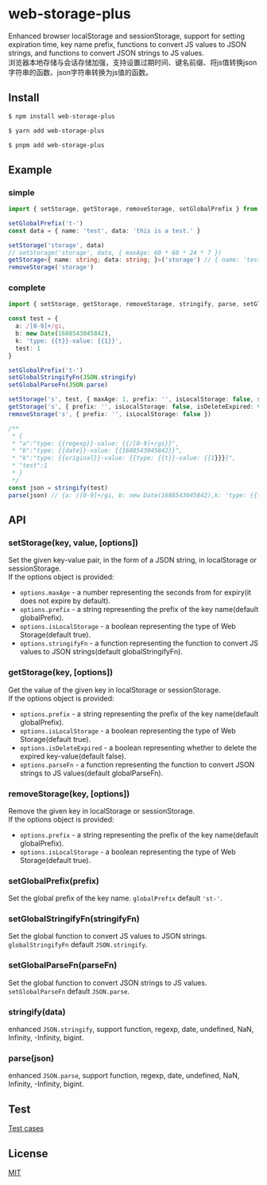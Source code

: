 # web-storage-plus
Enhanced browser localStorage and sessionStorage, support for setting expiration time, key name prefix, functions to convert JS values to JSON strings, and functions to convert JSON strings to JS values.  
浏览器本地存储与会话存储加强，支持设置过期时间、键名前缀、将js值转换json字符串的函数、json字符串转换为js值的函数。
## Install
```bash
$ npm install web-storage-plus

$ yarn add web-storage-plus

$ pnpm add web-storage-plus
```
## Example
### simple
```typescript
import { setStorage, getStorage, removeStorage, setGlobalPrefix } from 'web-storage-plus'

setGlobalPrefix('t-')
const data = { name: 'test', data: 'this is a test.' }

setStorage('storage', data)
// setStorage('storage', data, { maxAge: 60 * 60 * 24 * 7 })
getStorage<{ name: string; data: string; }>('storage') // { name: 'test', data: 'this is a test.' }
removeStorage('storage')
```
### complete
```typescript
import { setStorage, getStorage, removeStorage, stringify, parse, setGlobalStringifyFn, setGlobalParseFn, setGlobalPrefix } from 'web-storage-plus'

const test = {
  a: /[0-9]+/gi,
  b: new Date(1688543045842),
  k: 'type: {{t}}-value: {{1}}',
  test: 1
}

setGlobalPrefix('t-')
setGlobalStringifyFn(JSON.stringify)
setGlobalParseFn(JSON.parse)

setStorage('s', test, { maxAge: 1, prefix: '', isLocalStorage: false, stringifyFn: stringify })
getStorage('s', { prefix: '', isLocalStorage: false, isDeleteExpired: true, parseFn: parse })
removeStorage('s', { prefix: '', isLocalStorage: false })

/**
 * {
 * "a":"type: {{regexp}}-value: {{/[0-9]+/gi}}",
 * "b":"type: {{date}}-value: {{1688543045842}}",
 * "k":"type: {{original}}-value: {{type: {{t}}-value: {{1}}}}",
 * "test":1
 * }
 */
const json = stringify(test)
parse(json) // {a: /[0-9]+/gi, b: new Date(1688543045842),k: 'type: {{t}}-value: {{1}}', test: 1}
```
## API
### setStorage(key, value, [options])
Set the given key-value pair, in the form of a JSON string, in localStorage or sessionStorage.  
If the options object is provided:
- `options.maxAge` -  a number representing the seconds from for expiry(it does not expire by default).
- `options.prefix` - a string representing the prefix of the key name(default globalPrefix).
- `options.isLocalStorage` - a boolean representing the type of Web Storage(default true).
- `options.stringifyFn` - a function representing the function to convert JS values to JSON strings(default globalStringifyFn).
### getStorage(key, [options])
Get the value of the given key in localStorage or sessionStorage.  
If the options object is provided:
- `options.prefix` - a string representing the prefix of the key name(default globalPrefix).
- `options.isLocalStorage` - a boolean representing the type of Web Storage(default true).
- `options.isDeleteExpired` - a boolean representing whether to delete the expired key-value(default false).
- `options.parseFn` - a function representing the function to convert JSON strings to JS values(default globalParseFn).
### removeStorage(key, [options])
Remove the given key in localStorage or sessionStorage.  
If the options object is provided:
- `options.prefix` - a string representing the prefix of the key name(default globalPrefix).
- `options.isLocalStorage` - a boolean representing the type of Web Storage(default true).
### setGlobalPrefix(prefix)
Set the global prefix of the key name. `globalPrefix` default `'st-'`.
### setGlobalStringifyFn(stringifyFn)
Set the global function to convert JS values to JSON strings. `globalStringifyFn` default `JSON.stringify`.
### setGlobalParseFn(parseFn)
Set the global function to convert JSON strings to JS values. `setGlobalParseFn` default `JSON.parse`.
### stringify(data)
enhanced `JSON.stringify`, support function, regexp, date, undefined, NaN, Infinity, -Infinity, bigint.
### parse(json)
enhanced `JSON.parse`, support function, regexp, date, undefined, NaN, Infinity, -Infinity, bigint.
## Test
[Test cases](https://github.com/wansongtao/web-storage-plus/blob/main/test/storage.test.ts)
## License
[MIT](https://github.com/wansongtao/web-storage-plus/blob/main/LICENSE)